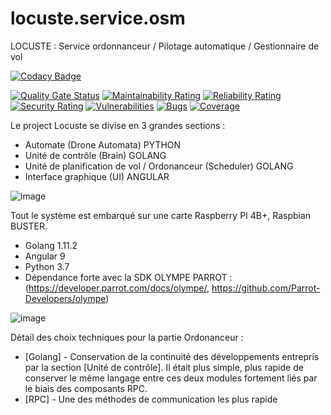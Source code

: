 # locuste.service.osm
LOCUSTE : Service ordonnanceur / Pilotage automatique / Gestionnaire de vol

[![Codacy Badge](https://app.codacy.com/project/badge/Grade/0f2fd8eb4b2149ae85807192e515e7ac)](https://www.codacy.com/manual/axel.maciejewski/locuste.service.osm?utm_source=github.com&amp;utm_medium=referral&amp;utm_content=DaemonToolz/locuste.service.osm&amp;utm_campaign=Badge_Grade)


[![Quality Gate Status](https://sonarcloud.io/api/project_badges/measure?project=DaemonToolz_locuste.service.osm&metric=alert_status)](https://sonarcloud.io/dashboard?id=DaemonToolz_locuste.service.osm)
[![Maintainability Rating](https://sonarcloud.io/api/project_badges/measure?project=DaemonToolz_locuste.service.osm&metric=sqale_rating)](https://sonarcloud.io/dashboard?id=DaemonToolz_locuste.service.osm)
[![Reliability Rating](https://sonarcloud.io/api/project_badges/measure?project=DaemonToolz_locuste.service.osm&metric=reliability_rating)](https://sonarcloud.io/dashboard?id=DaemonToolz_locuste.service.osm)
[![Security Rating](https://sonarcloud.io/api/project_badges/measure?project=DaemonToolz_locuste.service.osm&metric=security_rating)](https://sonarcloud.io/dashboard?id=DaemonToolz_locuste.service.osm)
[![Vulnerabilities](https://sonarcloud.io/api/project_badges/measure?project=DaemonToolz_locuste.service.osm&metric=vulnerabilities)](https://sonarcloud.io/dashboard?id=DaemonToolz_locuste.service.osm)
[![Bugs](https://sonarcloud.io/api/project_badges/measure?project=DaemonToolz_locuste.service.osm&metric=bugs)](https://sonarcloud.io/dashboard?id=DaemonToolz_locuste.service.osm)
[![Coverage](https://sonarcloud.io/api/project_badges/measure?project=DaemonToolz_locuste.service.osm&metric=coverage)](https://sonarcloud.io/dashboard?id=DaemonToolz_locuste.service.osm)

Le project Locuste se divise en 3 grandes sections : 
* Automate (Drone Automata) PYTHON
* Unité de contrôle (Brain) GOLANG
* Unité de planification de vol / Ordonanceur (Scheduler) GOLANG
* Interface graphique (UI) ANGULAR


![image](https://user-images.githubusercontent.com/6602774/82243830-8960ca80-9940-11ea-917e-15585f178c6d.png)

Tout le système est embarqué sur une carte Raspberry PI 4B+, Raspbian BUSTER.
* Golang 1.11.2
* Angular 9
* Python 3.7
* Dépendance forte avec la SDK OLYMPE PARROT : (https://developer.parrot.com/docs/olympe/, https://github.com/Parrot-Developers/olympe)


![image](https://user-images.githubusercontent.com/6602774/82240232-59162d80-993a-11ea-8f8e-c7d3cfde2a7c.png)


Détail des choix techniques pour la partie Ordonanceur :

* [Golang] - Conservation de la continuité des développements entrepris par la section [Unité de contrôle]. Il était plus simple, plus rapide de conserver le même langage entre ces deux modules fortement liés par le biais des composants RPC.
* [RPC] - Une des méthodes de communication les plus rapide 

